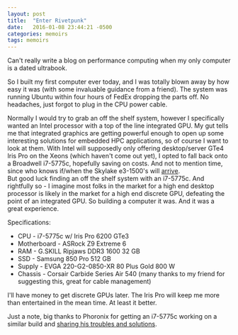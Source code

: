 ```yaml
---
layout: post
title:  "Enter Rivetpunk"
date:   2016-01-08 23:44:21 -0500
categories: memoirs
tags: memoirs
---
```


Can't really write a blog on performance computing when my only computer is a dated ultrabook.

So I built my first computer ever today, and I was totally blown away by how easy it was (with some invaluable guidance from a friend). The system was running Ubuntu within four hours of FedEx dropping the parts off. No headaches, just forgot to plug in the CPU power cable.

Normally I would try to grab an off the shelf system, however I specifically wanted an Intel processor with a top of the line integrated GPU. My gut tells me that integrated graphics are getting powerful enough to open up some interesting solutions for embedded HPC applications, so of course I want to look at them.  With Intel will supposedly only offering desktop/server GTe4 Iris Pro on the Xeons (which haven't come out yet), I opted to fall back onto a Broadwell i7-5775c, hopefully saving on costs. And not to mention time, since who knows if/when the Skylake e3-1500's will [arrive](http://wccftech.com/intel-skylake-xeon-e31200-v5-xeon-e31500-v5-cpu-lineup-detailed-powering-1s-workstation-platform/).         
But good luck finding an off the shelf system with an i7-5775c. And rightfully so - I imagine most folks in the market for a high end desktop processor is likely in the market for a high end discrete GPU, defeating the point of an integrated GPU. So building a computer it was. And it was a great experience.

Specifications:

* CPU - i7-5775c w/ Iris Pro 6200 GTe3
* Motherboard - ASRock Z9 Extreme 6
* RAM - G.SKILL Ripjaws DDR3 1600 32 GB
* SSD - Samsung 850 Pro 512 GB
* Supply - EVGA 220-G2-0850-XR 80 Plus Gold 800 W
* Chassis - Corsair Carbide Series Air 540 (many thanks to my friend for suggesting this, great for cable management)

I'll have money to get discrete GPUs later. The Iris Pro will keep me more than entertained in the mean time. At least it better.

Just a note, big thanks to Phoronix for getting an i7-5775c working on a similar build and [sharing his troubles and solutions](http://www.phoronix.com/scan.php?page=article&item=ubuntu-1510-bdw&num=1). 
